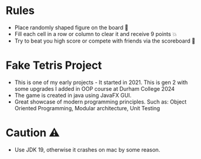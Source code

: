 # Rules
- Place randomly shaped figure on the board 🎲
- Fill each cell in a row or column to clear it and receive 9 points 💥
- Try to beat you high score or compete with friends via the scoreboard 💯
# Fake Tetris Project
- This is one of my early projects - It started in 2021. This is gen 2 with some upgrades I added in OOP course at Durham College 2024
- The game is created in java using JavaFX GUI. 
- Great showcase of modern programming principles. Such as: Object Oriented Programming, Modular architecture, Unit Testing
# Caution ⚠️
- Use JDK 19, otherwise it crashes on mac by some reason.

